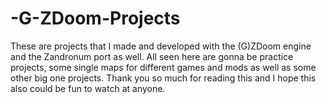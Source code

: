 # -G-ZDoom-Projects
These are projects that I made and developed with the (G)ZDoom engine and the Zandronum port as well. All seen here are gonna be practice projects, some single maps for different games and mods as well as some other big one projects. Thank you so much for reading this and I hope this also could be fun to watch at anyone.
